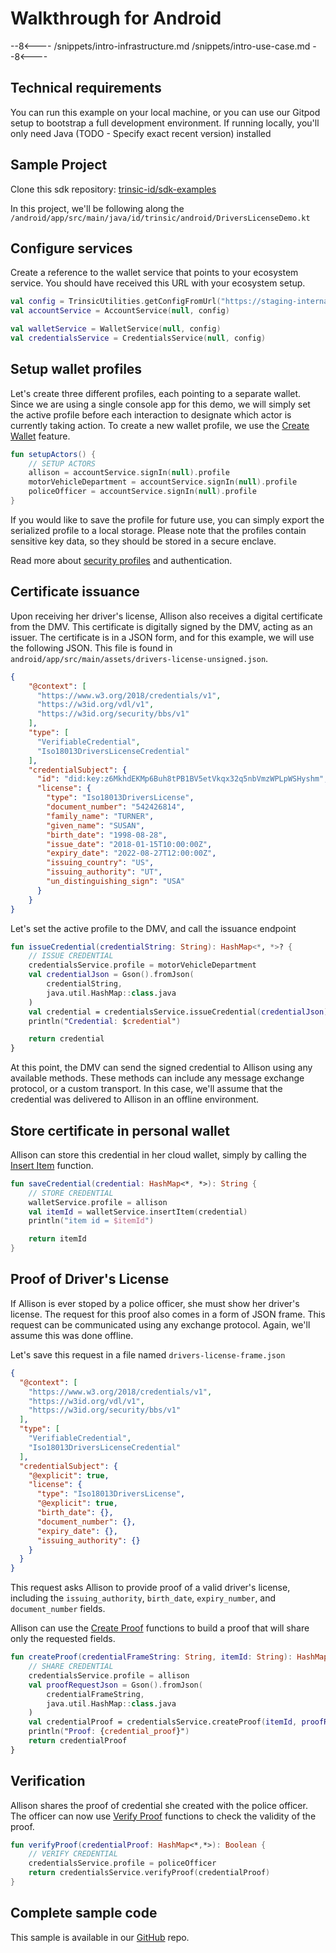 # Walkthrough for Android

--8<----
/snippets/intro-infrastructure.md
/snippets/intro-use-case.md
--8<----

## Technical requirements

You can run this example on your local machine, or you can use our Gitpod setup to bootstrap a full development environment. If running locally, you'll only need Java (TODO - Specify exact recent version) installed

## Sample Project

Clone this sdk repository: [trinsic-id/sdk-examples](https://github.com/trinsic-id/sdk-examples)

In this project, we'll be following along the `/android/app/src/main/java/id/trinsic/android/DriversLicenseDemo.kt`


## Configure services

Create a reference to the wallet service that points to your ecosystem service. You should have received this URL with your ecosystem setup. 

```kotlin
val config = TrinsicUtilities.getConfigFromUrl("https://staging-internal.trinsic.cloud:443")
val accountService = AccountService(null, config)

val walletService = WalletService(null, config)
val credentialsService = CredentialsService(null, config)
```

## Setup wallet profiles

Let's create three different profiles, each pointing to a separate wallet. Since we are using a single console app for this demo, we will simply set the active profile before each interaction to designate which actor is currently taking action.
To create a new wallet profile, we use the [Create Wallet](../reference/services/wallet-service/#create-wallet) feature.

```kotlin
fun setupActors() {
    // SETUP ACTORS
    allison = accountService.signIn(null).profile
    motorVehicleDepartment = accountService.signIn(null).profile
    policeOfficer = accountService.signIn(null).profile
}
```

If you would like to save the profile for future use, you can simply export the serialized profile to a local storage. Please note that the profiles contain sensitive key data, so they should be stored in a secure enclave.

Read more about [security profiles](../reference/index.md#authorization) and authentication.

## Certificate issuance

Upon receiving her driver's license, Allison also receives a digital certificate from the DMV. This certificate is digitally signed by the DMV, acting as an issuer.
The certificate is in a JSON form, and for this example, we will use the following JSON. This file is found in `android/app/src/main/assets/drivers-license-unsigned.json`.

```json
{
    "@context": [
      "https://www.w3.org/2018/credentials/v1",
      "https://w3id.org/vdl/v1",
      "https://w3id.org/security/bbs/v1"
    ],
    "type": [
      "VerifiableCredential",
      "Iso18013DriversLicenseCredential"
    ],
    "credentialSubject": {
      "id": "did:key:z6MkhdEKMp6Buh8tPB1BV5etVkqx32q5nbVmzWPLpWSHyshm",
      "license": {
        "type": "Iso18013DriversLicense",
        "document_number": "542426814",
        "family_name": "TURNER",
        "given_name": "SUSAN",
        "birth_date": "1998-08-28",
        "issue_date": "2018-01-15T10:00:00Z",
        "expiry_date": "2022-08-27T12:00:00Z",
        "issuing_country": "US",
        "issuing_authority": "UT",
        "un_distinguishing_sign": "USA"
      }
    }
}
```

Let's set the active profile to the DMV, and call the issuance endpoint

```kotlin
fun issueCredential(credentialString: String): HashMap<*, *>? {
    // ISSUE CREDENTIAL
    credentialsService.profile = motorVehicleDepartment
    val credentialJson = Gson().fromJson(
        credentialString,
        java.util.HashMap::class.java
    )
    val credential = credentialsService.issueCredential(credentialJson)
    println("Credential: $credential")

    return credential
}
```

At this point, the DMV can send the signed credential to Allison using any available methods. These methods can include any message exchange protocol, or a custom transport. In this case, we'll assume that the credential was delivered to Allison in an offline environment.

## Store certificate in personal wallet

Allison can store this credential in her cloud wallet, simply by calling the [Insert Item](../reference/services/wallet-service/#insert-record) function.

```kotlin
fun saveCredential(credential: HashMap<*, *>): String {
    // STORE CREDENTIAL
    walletService.profile = allison
    val itemId = walletService.insertItem(credential)
    println("item id = $itemId")

    return itemId
}
```

## Proof of Driver's License

If Allison is ever stoped by a police officer, she must show her driver's license. The request for this proof also comes in a form of JSON frame.
This request can be communicated using any exchange protocol. Again, we'll assume this was done offline.

Let's save this request in a file named `drivers-license-frame.json`

```json
{
  "@context": [
    "https://www.w3.org/2018/credentials/v1",
    "https://w3id.org/vdl/v1",
    "https://w3id.org/security/bbs/v1"
  ],
  "type": [
    "VerifiableCredential",
    "Iso18013DriversLicenseCredential"
  ],
  "credentialSubject": {
    "@explicit": true,
    "license": {
      "type": "Iso18013DriversLicense",
      "@explicit": true,
      "birth_date": {},
      "document_number": {},
      "expiry_date": {},
      "issuing_authority": {}
    }
  }
}
```

This request asks Allison to provide proof of a valid driver's license, including the `issuing_authority`, `birth_date`, `expiry_number`, and `document_number` fields.

Allison can use the [Create Proof](../reference/services/wallet-service/#create-proof) functions to build a proof that will share only the requested fields.

```kotlin
fun createProof(credentialFrameString: String, itemId: String): HashMap<*,*> {
    // SHARE CREDENTIAL
    credentialsService.profile = allison
    val proofRequestJson = Gson().fromJson(
        credentialFrameString,
        java.util.HashMap::class.java
    )
    val credentialProof = credentialsService.createProof(itemId, proofRequestJson)
    println("Proof: {credential_proof}")
    return credentialProof
}
```

## Verification

Allison shares the proof of credential she created with the police officer. The officer can now use [Verify Proof](../reference/services/wallet-service/#verify-proof) functions to check the validity of the proof.

```kotlin
fun verifyProof(credentialProof: HashMap<*,*>): Boolean {
    // VERIFY CREDENTIAL
    credentialsService.profile = policeOfficer
    return credentialsService.verifyProof(credentialProof)
}
```

## Complete sample code

This sample is available in our [GitHub](https://github.com/trinsic-id/sdk-examples/blob/main/android/app/src/main/java/id/trinsic/android/) repo.

